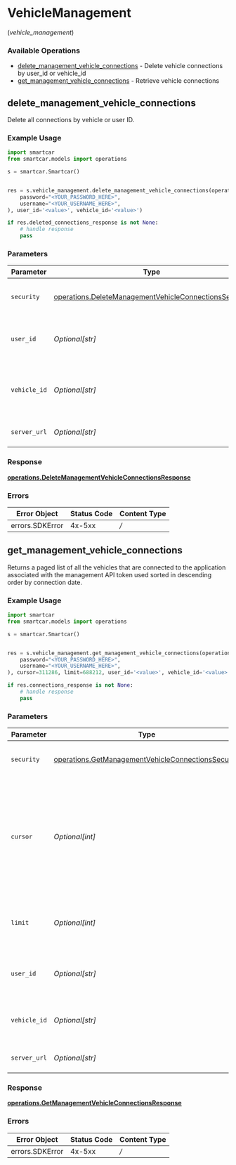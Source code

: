 # VehicleManagement
(*vehicle_management*)

### Available Operations

* [delete_management_vehicle_connections](#delete_management_vehicle_connections) - Delete vehicle connections by user_id or vehicle_id
* [get_management_vehicle_connections](#get_management_vehicle_connections) - Retrieve vehicle connections

## delete_management_vehicle_connections

Delete all connections by vehicle or user ID.

### Example Usage

```python
import smartcar
from smartcar.models import operations

s = smartcar.Smartcar()


res = s.vehicle_management.delete_management_vehicle_connections(operations.DeleteManagementVehicleConnectionsSecurity(
    password="<YOUR_PASSWORD_HERE>",
    username="<YOUR_USERNAME_HERE>",
), user_id='<value>', vehicle_id='<value>')

if res.deleted_connections_response is not None:
    # handle response
    pass

```

### Parameters

| Parameter                                                                                                                      | Type                                                                                                                           | Required                                                                                                                       | Description                                                                                                                    |
| ------------------------------------------------------------------------------------------------------------------------------ | ------------------------------------------------------------------------------------------------------------------------------ | ------------------------------------------------------------------------------------------------------------------------------ | ------------------------------------------------------------------------------------------------------------------------------ |
| `security`                                                                                                                     | [operations.DeleteManagementVehicleConnectionsSecurity](../../models/operations/deletemanagementvehicleconnectionssecurity.md) | :heavy_check_mark:                                                                                                             | The security requirements to use for the request.                                                                              |
| `user_id`                                                                                                                      | *Optional[str]*                                                                                                                | :heavy_minus_sign:                                                                                                             | Delete all connections containing this user ID (UUID v4).                                                                      |
| `vehicle_id`                                                                                                                   | *Optional[str]*                                                                                                                | :heavy_minus_sign:                                                                                                             | Delete all connections containing this vehicle ID (UUID v4).                                                                   |
| `server_url`                                                                                                                   | *Optional[str]*                                                                                                                | :heavy_minus_sign:                                                                                                             | An optional server URL to use.                                                                                                 |


### Response

**[operations.DeleteManagementVehicleConnectionsResponse](../../models/operations/deletemanagementvehicleconnectionsresponse.md)**
### Errors

| Error Object    | Status Code     | Content Type    |
| --------------- | --------------- | --------------- |
| errors.SDKError | 4x-5xx          | */*             |

## get_management_vehicle_connections

Returns a paged list of all the vehicles that are connected to the application associated with the management API token used sorted in descending order by connection date.

### Example Usage

```python
import smartcar
from smartcar.models import operations

s = smartcar.Smartcar()


res = s.vehicle_management.get_management_vehicle_connections(operations.GetManagementVehicleConnectionsSecurity(
    password="<YOUR_PASSWORD_HERE>",
    username="<YOUR_USERNAME_HERE>",
), cursor=311286, limit=688212, user_id='<value>', vehicle_id='<value>')

if res.connections_response is not None:
    # handle response
    pass

```

### Parameters

| Parameter                                                                                                                                    | Type                                                                                                                                         | Required                                                                                                                                     | Description                                                                                                                                  |
| -------------------------------------------------------------------------------------------------------------------------------------------- | -------------------------------------------------------------------------------------------------------------------------------------------- | -------------------------------------------------------------------------------------------------------------------------------------------- | -------------------------------------------------------------------------------------------------------------------------------------------- |
| `security`                                                                                                                                   | [operations.GetManagementVehicleConnectionsSecurity](../../models/operations/getmanagementvehicleconnectionssecurity.md)                     | :heavy_check_mark:                                                                                                                           | The security requirements to use for the request.                                                                                            |
| `cursor`                                                                                                                                     | *Optional[int]*                                                                                                                              | :heavy_minus_sign:                                                                                                                           | Used for accessing pages other than the first page. Each page returned has a cursor value that can be passed here to fetch the “next” page.  |
| `limit`                                                                                                                                      | *Optional[int]*                                                                                                                              | :heavy_minus_sign:                                                                                                                           | Number of connections to return (default: 10, maximum: 100).                                                                                 |
| `user_id`                                                                                                                                    | *Optional[str]*                                                                                                                              | :heavy_minus_sign:                                                                                                                           | Filter for connections created by the provider user ID.                                                                                      |
| `vehicle_id`                                                                                                                                 | *Optional[str]*                                                                                                                              | :heavy_minus_sign:                                                                                                                           | Filter for connections to the provided vehicle ID.                                                                                           |
| `server_url`                                                                                                                                 | *Optional[str]*                                                                                                                              | :heavy_minus_sign:                                                                                                                           | An optional server URL to use.                                                                                                               |


### Response

**[operations.GetManagementVehicleConnectionsResponse](../../models/operations/getmanagementvehicleconnectionsresponse.md)**
### Errors

| Error Object    | Status Code     | Content Type    |
| --------------- | --------------- | --------------- |
| errors.SDKError | 4x-5xx          | */*             |
